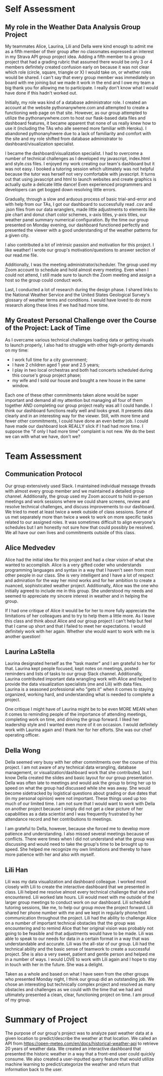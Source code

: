 # Self Assessment
## My role in the Weather Data Analysis Group Project
My teammates Alice, Laurina, Lili and Della were kind enough to admit me as a fifth member of their group after no classmates expressed an interest in my Strava API group project idea. Adding a fifth member to a group project that had a grading rubric that assumed there would be only 3 or 4 members definitely created confusion early on because it was not clear which role (circle, square, triangle or X) I would take on, or whether roles would be shared. I can't say that every group member was immediately on board with me joining but we made it work in the end and I owe my team a big thank you for allowing me to participate. I really don't know what I would have done if this hadn't worked out.

Initially, my role was kind of a database administrator role. I created an account at the website pythonanywhere.com and attempted to create a functioning web page on that site. However, as our group attempted to utilize the pythonanywhere.com to host our flask-based data files and dashboard features, it became apparent that none of us really knew how to use it (including the TAs who alle seemed more familiar with Heroku). I abandoned pythonanyhwere due to a lack of familiarity and comfort with the site and my role shifted from database administrator to dashboard/visualization specialist.

I became the dashboard/visualization specialist. I had to overcome a number of technical challenges as I developed my javascript, index.html and style.css files. I enjoyed my work creating our team's dashboard but it was not easy. I booked a tutoring session which ultimately was not helpful because the tutor was herself not very comfortable with javascript. It turns out that using javascript and html to launch websites and create graphics is actually quite a delicate little dance! Even experienced programmers and developers can get bogged down resolving little errors. 

Gradually, through a slow and arduous process of basic trial-and-error and with help from our TAs, I got our dashboard to successfully read .csv and .json files from our data wranglers, made little adjustments to elements like pie chart and donut chart color schemes, x-axis titles, y-axis titles, our weather panel summary numerical configuration. By the time our group presented on Monday evening, our dashboard functioned perfectly and presented the viewer with a good understanding of the weather patterns for a given city.

I also contributed a lot of intrinsic passion and motivation for this project. I like weather! I wrote our group's motivation/questions to answer section of our read.me file.

Additionally, I was the meeting administrator/scheduler. The group used my Zoom account to schedule and hold almost every meeting. Even when I could not attend, I still made sure to launch the Zoom meeting and assign a host so the group could conduct work. 

Last, I conducted a lot of research during the design phase. I shared links to the National Weather Service and the United States Geological Survey's glossary of weather terms and conditions. I would have loved to do more research along these lines if we had had more time.

## My Greatest Personal Challenge over the Course of the Project: Lack of Time
As I overcame various technical challenges loading data or getting visuals to launch properly, I also had to struggle with other high-priority demands on my time: 
- I work full time for a city government; 
- I have 2 children aged 1 year and 2.5 years; 
- I  play in two local orchestras and both had concerts scheduled during this course's group project phase; 
- my wife and I sold our house and bought a new house in the same window. 

Each one of these other commitments taken alone would be super important and demand all my attention but managing all four of them together AND completing our group project really was all I could handle. I think our dashboard functions really well and looks great. It presents data clearly and in an interesting way for the viewer. Still, with more time and fewer other commitments, I could have done an even better job. I could have made our dashboard look REALLY slick if I had had more time. I suppose the "if only I had more time" complaint is not new. We do the best we can with what we have, don't we?

# Team Assessment

## Communication Protocol
Our group extensively used Slack. I maintained individual message threads with almost every group member and we maintained a detailed group channel. Additionally, the group used my Zoom account to hold in-person meetings and work sessions where we could share screens, review and resolve technical challenges, and discuss improvements to our dashboard. We tried to meet at least twice a week outside of class sessions. Some of us met separately more than twice a week to work on more specific tasks related to our assigned roles. It was sometimes difficult to align everyone's schedules but I am honestly not sure how that could possibly be resolved. We all have our own lives and commitments outside of this class.

## Alice Medvedev
Alice had the initial idea for this project and had a clear vision of what she wanted to accomplish. Alice is a very gifted coder who understands programming languages and syntax in a way that I haven't seen from most other people in our class. She is very intelligent and I have a lot of respect and admiration for the way her mind works and for her ambition to create a nuanced, sophisticated weather project. Additionally, Alice was the one who initially agreed to include me in this group. She understood my needs and seemed to appreciate my sincere interest in weather and in helping the group. 

If I had one critique of Alice it would be for her to more fully appreciate the limitations of her colleagues and to try to help them a little more. As I leave this class and think about Alice and our group project I can't help but feel that I came up short and that I failed to meet her expectations. I would definitely work with her again. Whether she would want to work with me is another question!

## Laurina LaStella
Laurina designated herself as the "task master" and I am grateful to her for that. Laurina kept people focused, kept notes on meetings, posted reminders and lists of tasks to our group Slack channel. Additionally, Laurina contributed important data wrangling work with Alice and helped to provide the data visualization specialists (me and Lili) with data files. Laurina is a seasoned professional who "gets it" when it comes to staying organized, working hard, and understanding what is needed to complete a project. 

One critique I might have of Laurina might be to be even MORE MEAN when it comes to reminding people of the importance of attending meetings, completing work on time, and driving the group forward. I liked her leadership style and I wanted even more of it on occasion. I would definitely work with Laurina again and I thank her for her efforts. She was our chief operating officer.

## Della Wong
Della seemed very busy with her other commitments over the course of this project. I am not aware of any technical data wrangling, database management, or visualization/dashboard work that she contributed, but I know Della created the slides and basic layout for our group presentation. Della was often late to meetings and would ask the group to bring her up to speed on what the group had discussed while she was away. She would become sidetracked by logistical questions about grading or due dates that (in my personal opinion) were not important. These things used up too much of our limited time. I am not sure that I would want to work with Della on another project because I simply did not get a clear picture of her capabilities as a data scientist and I was frequently frustrated by her attendance record and her contributions to meetings.

I am grateful to Della, however, because she forced me to develop more patience and understanding. I also missed several meetings because of conflicts. There were times when I did not understand what the group was discussing and would need to take the group's time to be brought up to speed. She helped me recognize my own limitations and thereby to have more patience with her and also with myself. 

## Lili Han
Lili was my data visualization and dashboard colleague. I worked most closely with Lili to create the interactive dashboard that we presented in class. Lili helped me resolve almost every technical challenge that she and I encountered. Lili worked late hours. Lili would meet with me outside of the larger group meetings to conduct  work on our dashboard. Lili scheduled tutoring sessions, like me, to help our group move the project forward. Lili shared her phone number with me and we kept in regularly phone/text communication throughout the project. Lili had the ability to challenge Alice on a number of important technical obstacles that the group was encountering and to remind Alice that her original vision was probably not going to be feasible and that adjustments would have to be made. Lili was able to speak to our needs for data in a certain format in a way that was understandable and accurate. Lili was the all-star of our group. Lili had the technical ability and the basic sense of teamwork to create a successful project. She is also a very sweet, patient and gentle person and helped me in a number of ways. I would LOVE to work with Lili again and I hope to stay in touch with her in the future. She was a delight.



Taken as a whole and based on what I have seen from the other groups who presented Monday night, I think our group did an outstanding job. We chose an interesting but technically complex project and resolved as many obstacles and challenges as we could with the time that we had and ultimately presented a clean, clear, functioning project on time. I am proud of my group.

# Summary of Project
The purpose of our group's project was to analyze past weather data at a given location to predict/describe the weather at that location. We called an API from https://open-meteo.com/en/docs/historical-weather-api to retrieve 20 years of weather data. We created an interactive dashboard that presented the historic weather in a way that a front-end user could quickly consume. We also created a user-inputted query feature that would utilize machine learning to predict/categorize the weather and return that information back to the user. 
